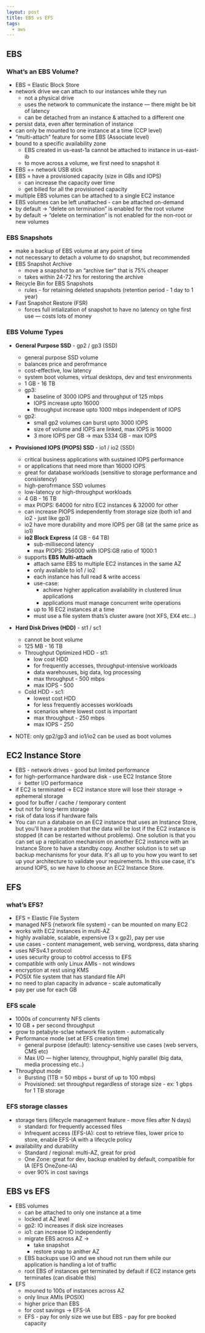 ```yaml
---
layout: post
title: EBS vs EFS
tags:
  - aws
---
```

## EBS

### What’s an EBS Volume?

- EBS = Elastic Block Store
- network drive we can attach to our instances while they run
    - not a physical drive
    - uses the network to communicate the instance — there might be bit of latency
    - can be detached from an instance & attached to a different one
- persist data, even after termination of instance
- can only be mounted to one instance at a time (CCP level)
- “multi-attach” feature for some EBS (Associate level)
- bound to a specific availability zone
    - EBS created in us-east-1a cannot be attached to instance in us-east-ib
    - to move across a volume, we first need to snapshot it
- EBS == network USB stick
- EBS = have a provisioned capacity (size in GBs and IOPS)
    - can increase the capacity over time
    - get billed for all the provisioned capacity
- multiple EBS volumes can be attached to a single EC2 instance
- EBS volumes can be left unattached - can be attached on-demand
- by default → “delete on termination” is enabled for the root volume
- by default → “delete on termination” is not enabled for the non-root or new volumes

### EBS Snapshots

- make a backup of EBS volume at any point of time
- not necessary to detach a volume to do snapshot, but recommended
- EBS Snapshot Archive
    - move a snapshot to an “archive tier” that is 75% cheaper
    - takes within 24-72 hrs for restoring the archive
- Recycle Bin for EBS Snapshots
    - rules - for retaining deleted snapshots (retention period - 1 day to 1 year)
- Fast Snapshot Restore (FSR)
    - forces full intialization of snapshot to have no latency on tghe first use — costs lots of money

### EBS Volume Types

- **General Purpose SSD** - gp2 / gp3 (SSD)
    
    - general purpose SSD volume
    - balances price and perofrmance
    - cost-effective, low latency
    - system boot volumes, virtual desktops, dev and test environments
    - 1 GB - 16 TB
    - gp3:
        - baseline of 3000 IOPS and throughput of 125 mbps
        - IOPS increase upto 16000
        - throughput increase upto 1000 mbps independent of IOPS
    - gp2:
        - small gp2 volumes can burst upto 3000 IOPS
        - size of volume and IOPS are linked, max IOPS is 16000
        - 3 more IOPS per GB → max 5334 GB - max IOPS
- **Provisioned IOPS (PIOPS) SSD** - io1 / io2 (SSD)
    
    - critical business applications with sustained IOPS performance
    - or applications that need more than 16000 IOPS
    - great for database workloads (sensitive to storage performance and consistency)
    - high-perofrmance SSD volumes
    - low-latency or high-throughput workloads
    - 4 GB - 16 TB
    - max PIOPS: 64000 for nitro EC2 instances & 32000 for other
    - can increase PIOPS independently from storage size (both io1 and io2 - just like gp3)
    - io2 have more durability and more IOPS per GB (at the same price as io1)
    - **io2 Block Express** (4 GB - 64 TB)
        - sub-millisecond latency
        - max PIOPS: 256000 with IOPS:GB ratio of 1000:1
    - supports **EBS Multi-attach**
        - attach same EBS to multiple EC2 instances in the same AZ
        - only available to io1 / io2
        - each instance has full read & write access
        - use-case:
            - achieve higher application availability in clustered linux applications
            - applications must manage concurrent write operations
        - up to 16 EC2 instances at a time
        - must use a file system thats’s cluster aware (not XFS, EX4 etc…)
- **Hard Disk Drives (HDD)** - st1 / sc1
    
    - cannot be boot volume
    - 125 MB - 16 TB
    - Throughput Optimized HDD - st1:
        - low cost HDD
        - for frequently accesses, throughput-intensive workloads
        - data warehouses, big data, log processing
        - max throughput - 500 mbps
        - max IOPS - 500
    - Cold HDD - sc1:
        - lowest cost HDD
        - for less frequently accesses workloads
        - scenarios where lowest cost is important
        - max throughput - 250 mbps
        - max IOPS - 250
- NOTE: only gp2/gp3 and io1/io2 can be used as boot volumes
    

## EC2 Instance Store

- EBS - network drives - good but limited performance
- for high-performance hardware disk - use EC2 Instance Store
    - better I/O performance
- if EC2 is terminated → EC2 instance store will lose their storage → ephemeral storage
- good for buffer / cache / temporary content
- but not for long-term storage
- risk of data loss if hardware fails
- You can run a database on an EC2 instance that uses an Instance Store, but you'll have a problem that the data will be lost if the EC2 instance is stopped (it can be restarted without problems). One solution is that you can set up a replication mechanism on another EC2 instance with an Instance Store to have a standby copy. Another solution is to set up backup mechanisms for your data. It's all up to you how you want to set up your architecture to validate your requirements. In this use case, it's around IOPS, so we have to choose an EC2 Instance Store.

## EFS

### what’s EFS?

- EFS = Elastic File System
- managed NFS (network file system) - can be mounted on many EC2
- works with EC2 instances in multi-AZ
- highly available, scalable, expensive (3 x gp2), pay per use
- use cases - content management, web serving, wordpress, data sharing
- uses NFSv4.1 protocol
- uses security group to cobtrol accesss to EFS
- compatible with only Linux AMIs - not windows
- encryption at rest using KMS
- POSIX file system that has standard file API
- no need to plan capacity in advance - scale automatically
- pay per use for each GB

### EFS scale

- 1000s of concurrenty NFS clients
- 10 GB + per second throughput
- grow to petabyte-sclae network file system - automatically
- Performance mode (set at EFS creation time)
    - general purpose (default): latency-sensitive use cases (web servers, CMS etc)
    - Max I/O — higher latency, throughput, highly parallel (big data, media processing etc..)
- Throughput mode
    - Bursting (1TB = 50 mbps + burst of up to 100 mbps)
    - Provisioned: set throughput regardless of storage size - ex: 1 gbps for 1 TB storage

### EFS storage classes

- storage tiers (lifecycle management feature - move files after N days)
    - standard: for frequently accessed files
    - Infrequent access (EFS-IA): cost to retrieve files, lower price to store, enable EFS-IA with a lifecycle policy
- availability and durability
    - Standard / regional: multi-AZ, great for prod
    - One Zone: great for dev, backup enabled by default, compatible for IA (EFS OneZone-IA)
    - over 90% in cost savings

## EBS vs EFS

- EBS volumes
    - can be attached to only one instance at a time
    - locked at AZ level
    - gp2: IO increases if disk size increases
    - io1: can increase IO independently
    - migrate EBS across AZ →
        - take snapshot
        - restore snap to anither AZ
    - EBS backups use IO and we shoud not run them while our application is handling a lot of traffic
    - root EBS of instances get terminated by default if EC2 instance gets terminates (can disable this)
- EFS
    - mouned to 100s of instances across AZ
    - only linux AMIs (POSIX)
    - higher price than EBS
    - for cost savings → EFS-IA
    - EFS - pay for only size we use but EBS - pay for pre booked capacity